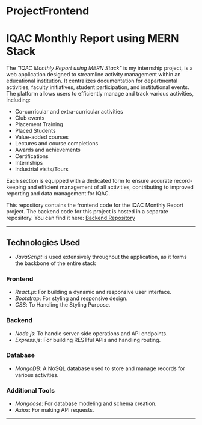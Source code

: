 # ProjectFrontend

# IQAC Monthly Report using MERN Stack

The *"IQAC Monthly Report using MERN Stack"* is my internship project, is a web application designed to streamline activity management within an educational institution. It centralizes documentation for departmental activities, faculty initiatives, student participation, and institutional events. The platform allows users to efficiently manage and track various activities, including:
- Co-curricular and extra-curricular activities
- Club events
- Placement Training
- Placed Students
- Value-added courses
- Lectures and course completions
- Awards and achievements
- Certifications
- Internships
- Industrial visits/Tours

Each section is equipped with a dedicated form to ensure accurate record-keeping and efficient management of all activities, contributing to improved reporting and data management for IQAC.

This repository contains the frontend code for the IQAC Monthly Report project. The backend code for this project is hosted in a separate repository. You can find it here:
[Backend Repository](https://github.com/Balapraveena30/ProjectBackend.git)

---

## Technologies Used
- *JavaScript* is used extensively throughout the application, as it forms the backbone of the entire stack
  
### Frontend
- *React.js*: For building a dynamic and responsive user interface.
- *Bootstrap*: For styling and responsive design.
- *CSS*: To Handling the Styling Purpose.

### Backend
- *Node.js*: To handle server-side operations and API endpoints.
- *Express.js*: For building RESTful APIs and handling routing.

### Database
- *MongoDB*: A NoSQL database used to store and manage records for various activities.

### Additional Tools
- *Mongoose*: For database modeling and schema creation.
- *Axios*: For making API requests.

---
